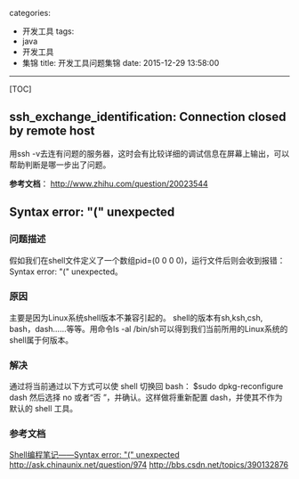 categories:
  - 开发工具
tags:
  - java
  - 开发工具
  - 集锦
title: 开发工具问题集锦
date: 2015-12-29 13:58:00
---


[TOC]


## ssh_exchange_identification: Connection closed by remote host
用ssh -v去连有问题的服务器，这时会有比较详细的调试信息在屏幕上输出，可以帮助判断是哪一步出了问题。

**参考文档**：
http://www.zhihu.com/question/20023544


## Syntax error: "(" unexpected

### 问题描述
假如我们在shell文件定义了一个数组pid=(0 0 0 0)，运行文件后则会收到报错：Syntax error: "(" unexpected。

### 原因
主要是因为Linux系统shell版本不兼容引起的。 shell的版本有sh,ksh,csh, bash，dash……等等。用命令ls -al /bin/sh可以得到我们当前所用的Linux系统的shell属于何版本。

### 解决
通过将当前通过以下方式可以使 shell 切换回 bash：
 $sudo dpkg-reconfigure dash
然后选择 no 或者“否 ”，并确认。这样做将重新配置 dash，并使其不作为默认的 shell 工具。

### 参考文档
[Shell编程笔记——Syntax error: "(" unexpected](http://blog.csdn.net/breeze5428/article/details/27353583)
http://ask.chinaunix.net/question/974
http://bbs.csdn.net/topics/390132876

<!-- more -->



